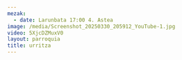 ```yaml
---
mezak:
  - date: Larunbata 17:00 4. Astea
image: /media/Screenshot_20250330_205912_YouTube-1.jpg
video: 5XjcDZMuxV0
layout: parroquia
title: urritza
---
```

